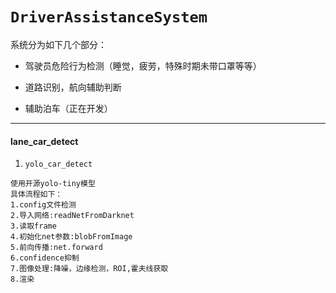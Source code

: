 # `DriverAssistanceSystem`

系统分为如下几个部分：

- 驾驶员危险行为检测（睡觉，疲劳，特殊时期未带口罩等等）
- 道路识别，航向辅助判断

- 辅助泊车（正在开发）

----

#### lane_car_detect

1. `yolo_car_detect`

```
使用开源yolo-tiny模型
具体流程如下：
1.config文件检测
2.导入网络:readNetFromDarknet
3.读取frame
4.初始化net参数:blobFromImage
5.前向传播:net.forward
6.confidence抑制
7.图像处理:降噪，边缘检测，ROI,霍夫线获取
8.渲染
```

